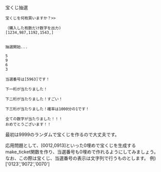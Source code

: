 宝くじ抽選
```
宝くじを何枚買いますか？>>

（購入した枚数だけ数字を出力)
[1234,987,1192,1543,]


抽選開始...

5
9
6
3

当選番号は[5963]です！

下一桁が当たりました！

下二桁が当たりました！すごい！

下三桁が当たりました！確率は1000分の1です！

全ての数字が当たりました！！！
おめでとうございます！！
```
最初は9999のランダムで宝くじを作るので大丈夫です。　

応用問題として、[0012,0913]といった0埋めで宝くじを生成する   
make_ticket関数を作り、当選番号も0埋めで作れるようにしてみましょう。   
なお、この際は宝くじ、当選番号の表示は文字列で行うものとします。
例)['0123','9072','0070']

